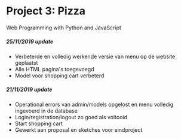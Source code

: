 # Project 3: Pizza

Web Programming with Python and JavaScript

##### 25/11/2019 update
- Verbeterde en volledig werkende versie van menu op de website geplaatst
- Alle HTML pagina's toegevoegd
- Model voor shopping cart verbeterd

##### 21/11/2019 update
- Operational errors van admin/models opgelost en menu volledig ingevoerd in de database
- Login/registration/logout zo goed als voltooid
- Start shopping cart
- Gewerkt aan proposal en sketches voor eindproject
